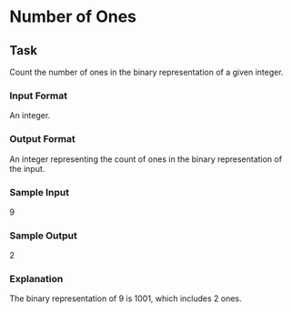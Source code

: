 <h1>Number of Ones</h1>

<h2>Task</h2>
Count the number of ones in the binary representation of a given integer.
<h3>Input Format</h3>
An integer.
<h3>Output Format</h3>
An integer representing the count of ones in the binary representation of the input.
<h3>Sample Input</h3>
9
<h3>Sample Output</h3>
2
<h3>Explanation</h3>
The binary representation of 9 is 1001, which includes 2 ones.
